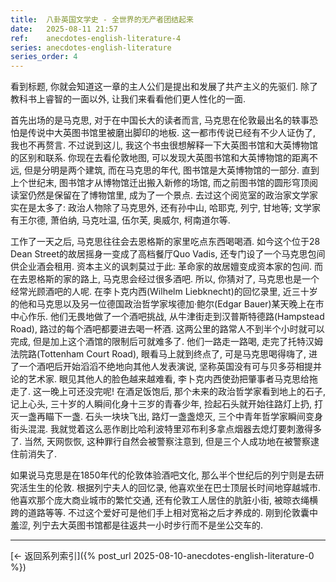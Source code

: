 ```yaml
---
title:  八卦英国文学史 - 全世界的无产者团结起来
date:   2025-08-11 21:57
ref:    anecdotes-english-literature-4
series: anecdotes-english-literature
series_order: 4
---
```


看到标题, 你就会知道这一章的主人公们是提出和发展了共产主义的先驱们. 除了教科书上睿智的一面以外, 让我们来看看他们更人性化的一面.

首先出场的是马克思, 对于在中国长大的读者而言, 马克思在伦敦最出名的轶事恐怕是传说中大英图书馆里被磨出脚印的地板. 这一都市传说已经有不少人证伪了, 我也不再赘言. 不过说到这儿, 我这个书虫很想解释一下大英图书馆和大英博物馆的区别和联系. 你现在去看伦敦地图, 可以发现大英图书馆和大英博物馆的距离不远, 但是分明是两个建筑, 而在马克思的年代, 图书馆是大英博物馆的一部分. 直到上个世纪末, 图书馆才从博物馆迁出搬入新修的场馆, 而之前图书馆的圆形穹顶阅读室仍然是保留在了博物馆里, 成为了一个景点. 去过这个阅览室的政治家文学家实在是太多了: 政治人物除了马克思外, 还有孙中山, 哈耶克, 列宁, 甘地等; 文学家有王尔德, 萧伯纳, 马克吐温, 伍尔芙, 奥威尔, 柯南道尔等.

工作了一天之后, 马克思往往会去恩格斯的家里吃点东西喝喝酒. 如今这个位于28 Dean Street的故居摇身一变成了高档餐厅Quo Vadis, 还专门设了一个马克思包间供企业酒会租用. 资本主义的讽刺莫过于此: 革命家的故居嬗变成资本家的包间. 而在去恩格斯的家的路上, 马克思会经过很多酒吧. 所以, 你猜对了, 马克思也是一个经常光顾酒吧的人呢. 在李卜克内西(Wilhelm Liebknecht)的回忆录里, 近三十岁的他和马克思以及另一位德国政治哲学家埃德加·鲍尔(Edgar Bauer)某天晚上在市中心作乐. 他们无畏地做了一个酒吧挑战, 从牛津街走到汉普斯特德路(Hampstead Road), 路过的每个酒吧都要进去喝一杯酒. 这两公里的路常人不到半个小时就可以完成, 但是加上这个酒馆的限制后可就难多了. 他们一路走一路喝, 走完了托特汉姆法院路(Tottenham Court Road), 眼看马上就到终点了, 可是马克思喝得嗨了, 进了一个酒吧后开始滔滔不绝地向其他人发表演说, 坚称英国没有可与贝多芬相提并论的艺术家. 眼见其他人的脸色越来越难看, 李卜克内西使劲把肇事者马克思给拖走了. 这一晚上可还没完呢! 在酒足饭饱后, 那个未来的政治哲学家看到地上的石子, 记上心头, 三十岁的人瞬间化身十三岁的青春少年, 捡起石头就开始往路灯上扔, 打灭一盏再瞄下一盏. 石头一块块飞出, 路灯一盏盏熄灭, 三个中青年哲学家瞬间变身街头混混. 我就觉着这么恶作剧比哈利波特里邓布利多拿点烟器去熄灯要刺激得多了. 当然, 天网恢恢, 这种罪行自然会被警察注意到, 但是三个人成功地在被警察逮住前消失了.

如果说马克思是在1850年代的伦敦体验酒吧文化, 那么半个世纪后的列宁则是去研究活生生的伦敦. 根据列宁夫人的回忆录, 他喜欢坐在巴士顶层长时间地穿越城市. 他喜欢那个庞大商业城市的繁忙交通, 还有伦敦工人居住的肮脏小街, 被晾衣绳横跨的道路等等. 不过这个爱好可是他们手上相对宽裕之后才养成的. 刚到伦敦囊中羞涩, 列宁去大英图书馆都是往返共一小时步行而不是坐公交车的.

---

[← 返回系列索引]({% post_url 2025-08-10-anecdotes-english-literature-0 %})
